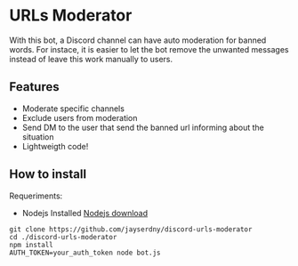 # URLs Moderator

With this bot, a Discord channel can have auto moderation for banned words. For instace, it is easier to let the bot remove the unwanted messages instead of leave this work manually to users.

## Features

- Moderate specific channels
- Exclude users from moderation
- Send DM to the user that send the banned url informing about the situation
- Lightweigth code!

## How to install

Requeriments:

- Nodejs Installed [Nodejs download](https://nodejs.org/en/)
```
git clone https://github.com/jayserdny/discord-urls-moderator
cd ./discord-urls-moderator
npm install
AUTH_TOKEN=your_auth_token node bot.js
```
